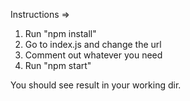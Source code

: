 Instructions =>

1. Run "npm install"
2. Go to index.js and change the url
3. Comment out whatever you need
4. Run "npm start"

You should see result in your working dir.